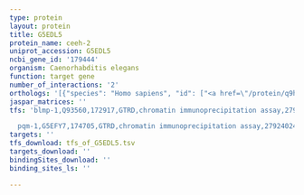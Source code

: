 ```yaml
---
type: protein
layout: protein
title: G5EDL5
protein_name: ceeh-2
uniprot_accession: G5EDL5
ncbi_gene_id: '179444'
organism: Caenorhabditis elegans
function: target gene
number_of_interactions: '2'
orthologs: '[{"species": "Homo sapiens", "id": ["<a href=\"/protein/q9h6b9\">Q9H6B9</a>", "<a href=\"/protein/q8ius5\">Q8IUS5</a>"]}, {"species": "Mus musculus", "id": ["<a href=\"/protein/a0a0r4j127\">A0A0R4J127</a>", "<a href=\"/protein/q6ie26\">Q6IE26</a>"]}, {"species": "Rattus norvegicus", "id": ["D3ZKP8", "D4A4W4"]}, {"species": "Danio rerio", "id": ["E7F054", "<a href=\"/protein/a0a0r4ilh2\">A0A0R4ILH2</a>"]}]'
jaspar_matrices: ''
tfs: 'blmp-1,Q93560,172917,GTRD,chromatin immunoprecipitation assay,27924024%5Buid%5D,No

  pqm-1,G5EFY7,174705,GTRD,chromatin immunoprecipitation assay,27924024%5Buid%5D,No'
targets: ''
tfs_download: tfs_of_G5EDL5.tsv
targets_download: ''
bindingSites_download: ''
binding_sites_ls: ''

---
```

